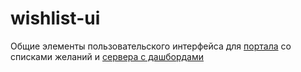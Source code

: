 # wishlist-ui
Общие элементы пользовательского интерфейса для [портала](portal/README.md) со списками желаний и [сервера с дашбордами](dashboards-server/README.md)
